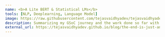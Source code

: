 ```yaml
---
name: <b>A Lite BERT & Statistical LMs</b>
tools: [NLP, Deeplearning, Language Model]
image: https://raw.githubusercontent.com/tejasvaidhyadev/tejasvaidhyadev.github.io/master/_images/gsoc_logo.png
description: Summarizing my GSoC journey and the work done so far with Future goals and milestones
external_url: https://tejasvaidhyadev.github.io/blog/the-end-is-just-another-beginning
---
```

